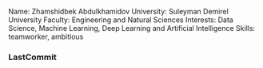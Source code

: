 
Name: Zhamshidbek Abdulkhamidov
University: Suleyman Demirel University
Faculty: Engineering and Natural Sciences
Interests: Data Science, Machine Learning, Deep Learning and Artificial Intelligence
Skills: teamworker, ambitious
### LastCommit
